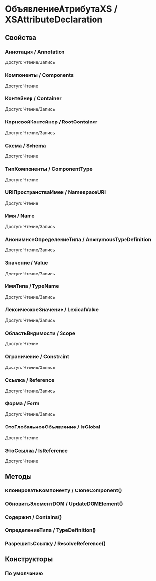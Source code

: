 
# ОбъявлениеАтрибутаXS / XSAttributeDeclaration

## Свойства
    
### Аннотация / Annotation
Доступ: Чтение/Запись
### Компоненты / Components
Доступ: Чтение
### Контейнер / Container
Доступ: Чтение/Запись
### КорневойКонтейнер / RootContainer
Доступ: Чтение/Запись
### Схема / Schema
Доступ: Чтение
### ТипКомпоненты / ComponentType
Доступ: Чтение
### URIПространстваИмен / NamespaceURI
Доступ: Чтение
### Имя / Name
Доступ: Чтение/Запись
### АнонимноеОпределениеТипа / AnonymousTypeDefinition
Доступ: Чтение/Запись
### Значение / Value
Доступ: Чтение/Запись
### ИмяТипа / TypeName
Доступ: Чтение/Запись
### ЛексическоеЗначение / LexicalValue
Доступ: Чтение/Запись
### ОбластьВидимости / Scope
Доступ: Чтение
### Ограничение / Constraint
Доступ: Чтение/Запись
### Ссылка / Reference
Доступ: Чтение/Запись
### Форма / Form
Доступ: Чтение/Запись
### ЭтоГлобальноеОбъявление / IsGlobal
Доступ: Чтение
### ЭтоСсылка / IsReference
Доступ: Чтение
## Методы
    
### КлонироватьКомпоненту / CloneComponent()
    
### ОбновитьЭлементDOM / UpdateDOMElement()
    
### Содержит / Contains()
    
### ОпределениеТипа / TypeDefinition()
    
### РазрешитьСсылку / ResolveReference()
    
## Конструкторы

  
### По умолчанию
